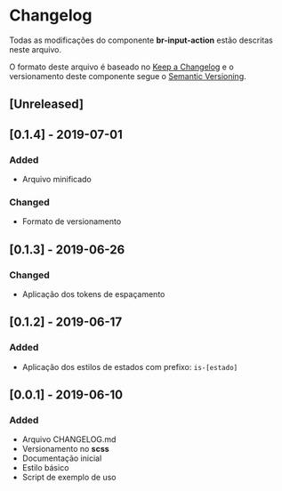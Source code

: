 # Changelog
Todas as modificações do componente **br-input-action** estão descritas neste arquivo.

O formato deste arquivo é baseado no [Keep a Changelog](https://keepachangelog.com/en/1.0.0/) e o versionamento deste componente segue o [Semantic Versioning](https://semver.org/spec/v2.0.0.html).

## [Unreleased]

## [0.1.4] - 2019-07-01
### Added
- Arquivo minificado

### Changed
- Formato de versionamento

## [0.1.3] - 2019-06-26
### Changed
- Aplicação dos tokens de espaçamento

## [0.1.2] - 2019-06-17
### Added
- Aplicação dos estilos de estados com prefixo: `is-[estado]`

## [0.0.1] - 2019-06-10
### Added
- Arquivo CHANGELOG.md
- Versionamento no **scss**
- Documentação inicial
- Estilo básico
- Script de exemplo de uso
